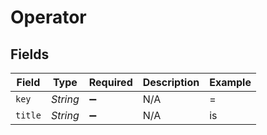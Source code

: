 # Operator


## Fields

| Field              | Type               | Required           | Description        | Example            |
| ------------------ | ------------------ | ------------------ | ------------------ | ------------------ |
| `key`              | *String*           | :heavy_minus_sign: | N/A                | =                  |
| `title`            | *String*           | :heavy_minus_sign: | N/A                | is                 |